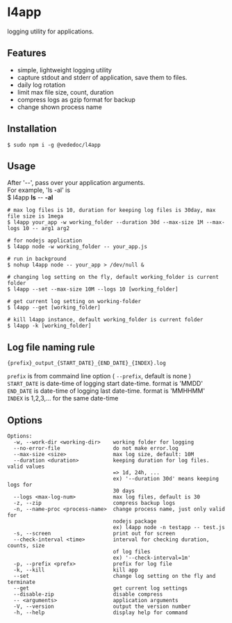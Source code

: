 # l4app

logging utility for applications.  

## Features

* simple, lightweight logging utility 
* capture stdout and stderr of application, save them to files.
* daily log rotation
* limit max file size, count, duration
* compress logs as gzip format for backup 
* change shown process name


## Installation
```shell
$ sudo npm i -g @vededoc/l4app
```

## Usage
After '--', pass over your application arguments.  
For example, 'ls -al' is  
$ l4app **ls** -- **-al**

```shell
# max log files is 10, duration for keeping log files is 30day, max file size is 1mega 
$ l4app your_app -w working_folder --duration 30d --max-size 1M --max-logs 10 -- arg1 arg2

# for nodejs application
$ l4app node -w working_folder -- your_app.js

# run in background
$ nohup l4app node -- your_app > /dev/null &

# changing log setting on the fly, default working_folder is current folder
$ l4app --set --max-size 10M --logs 10 [working_folder]

# get current log setting on working-folder
$ l4app --get [working_folder]

# kill l4app instance, default working_folder is current folder
$ l4app -k [working_folder]
```


## Log file naming rule

```text
{prefix}_output_{START_DATE}_{END_DATE}_{INDEX}.log
```

`prefix` is from commaind line option ( `--prefix`, default is none )  
`START_DATE` is date-time of logging start date-time. format is 'MMDD'   
`END_DATE` is date-time of logging last date-time. format is 'MMHHMM'  
`INDEX` is 1,2,3,... for the same date-time


## Options
```text
Options:
  -w, --work-dir <working-dir>    working folder for logging
  --no-error-file                 do not make error.log
  --max-size <size>               max log size, default: 10M
  --duration <duration>           keeping duration for log files. valid values
                                  => 1d, 24h, ...
                                  ex) '--duration 30d' means keeping logs for
                                  30 days
  --logs <max-log-num>            max log files, default is 30
  -z, --zip                       compress backup logs
  -n, --name-proc <process-name>  change process name, just only valid for
                                  nodejs package
                                  ex) l4app node -n testapp -- test.js
  -s, --screen                    print out for screen
  --check-interval <time>         interval for checking duration, counts, size
                                  of log files
                                  ex) '--check-interval=1m'
  -p, --prefix <prefx>            prefix for log file
  -k, --kill                      kill app
  --set                           change log setting on the fly and terminate
  --get                           get current log settings
  --disable-zip                   disable compress
  -- <arguments>                  application arguments
  -V, --version                   output the version number
  -h, --help                      display help for command
```